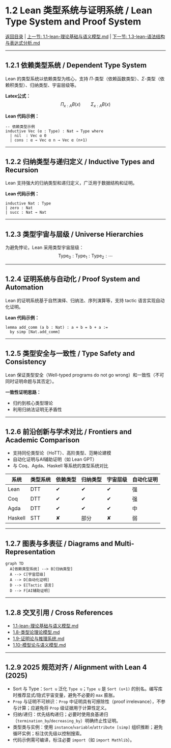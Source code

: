 # 1.2 Lean 类型系统与证明系统 / Lean Type System and Proof System

[返回目录](../CONTINUOUS_PROGRESS.md) | [上一节: 1.1-lean-理论基础与语义模型.md](1.1-lean-理论基础与语义模型.md) | [下一节: 1.3-lean-语法结构与表达式分析.md](1.3-lean-语法结构与表达式分析.md)

---

## 1.2.1 依赖类型系统 / Dependent Type System

Lean 的类型系统以依赖类型为核心，支持 $\Pi$-类型（依赖函数类型）、$\Sigma$-类型（依赖积类型）、归纳类型、宇宙层级等。

**Latex公式：**
$$
\Pi_{x:A} B(x) \qquad \Sigma_{x:A} B(x)
$$

**Lean 代码示例：**

```lean
-- 依赖类型示例
inductive Vec (α : Type) : Nat → Type where
  | nil  : Vec α 0
  | cons : α → Vec α n → Vec α (n+1)
```

---

## 1.2.2 归纳类型与递归定义 / Inductive Types and Recursion

Lean 支持强大的归纳类型和递归定义，广泛用于数据结构和证明。

**Lean 代码示例：**

```lean
inductive Nat : Type
| zero : Nat
| succ : Nat → Nat
```

---

## 1.2.3 类型宇宙与层级 / Universe Hierarchies

为避免悖论，Lean 采用类型宇宙层级：
$$
\text{Type}_0 : \text{Type}_1 : \text{Type}_2 : \cdots
$$

---

## 1.2.4 证明系统与自动化 / Proof System and Automation

Lean 的证明系统基于自然演绎、归纳法、序列演算等，支持 tactic 语言实现自动化证明。

**Lean 代码示例：**

```lean
lemma add_comm (a b : Nat) : a + b = b + a :=
  by simp [Nat.add_comm]
```

---

## 1.2.5 类型安全与一致性 / Type Safety and Consistency

Lean 保证类型安全（Well-typed programs do not go wrong）和一致性（不可同时证明命题与其否定）。

**一致性证明思路：**

- 归约到核心类型理论
- 利用归纳法证明无矛盾性

---

## 1.2.6 前沿创新与学术对比 / Frontiers and Academic Comparison

- 支持同伦类型论（HoTT）、高阶类型、范畴论建模
- 自动化证明与AI辅助证明（如 Lean GPT）
- 与 Coq、Agda、Haskell 等系统的类型系统对比

| 系统   | 类型系统 | 依赖类型 | 归纳类型 | 宇宙层级 | 自动化证明 |
|--------|----------|----------|----------|----------|------------|
| Lean   | DTT      | ✔        | ✔        | ✔        | 强         |
| Coq    | DTT      | ✔        | ✔        | ✔        | 强         |
| Agda   | DTT      | ✔        | ✔        | ✔        | 中         |
| Haskell| STT      | ✘        | 部分     | ✘        | 弱         |

---

## 1.2.7 图表与多表征 / Diagrams and Multi-Representation

```mermaid
graph TD
  A[依赖类型系统] --> B[归纳类型]
  A --> C[宇宙层级]
  A --> D[自动化证明]
  D --> E[Tactic 语言]
  D --> F[AI辅助证明]
```

---

## 1.2.8 交叉引用 / Cross References

- [1.1-lean-理论基础与语义模型.md](1.1-lean-理论基础与语义模型.md)
- [1.8-类型论理论模型.md](1.8-类型论理论模型.md)
- [1.9-证明论与推理系统.md](1.9-证明论与推理系统.md)
- [1.10-模型论与语义模型.md](1.10-模型论与语义模型.md)

---

## 1.2.9 2025 规范对齐 / Alignment with Lean 4 (2025)

- Sort 与 Type：`Sort u` 泛化 `Type u`；`Type u` 是 `Sort (u+1)` 的别名。编写库时推荐显式/隐式宇宙变量，避免不必要的 `max` 膨胀。
- `Prop` 与证明不可辨识：`Prop` 中证明具有可擦除性（proof irrelevance），不参与计算；应避免将 `Prop` 级证据用于计算性定义。
- 归纳/递归：优先结构递归；必要时使用良基递归（`termination_by`/`decreasing_by`）明确终止性证明。
- 类型类与实例：使用 `instance`/`variable`/`attribute [simp]` 组织推断；避免循环实例；标注优先级以控制搜索。
- 代码示例需可编译，标注必要 `import`（如 `import Mathlib`）。
